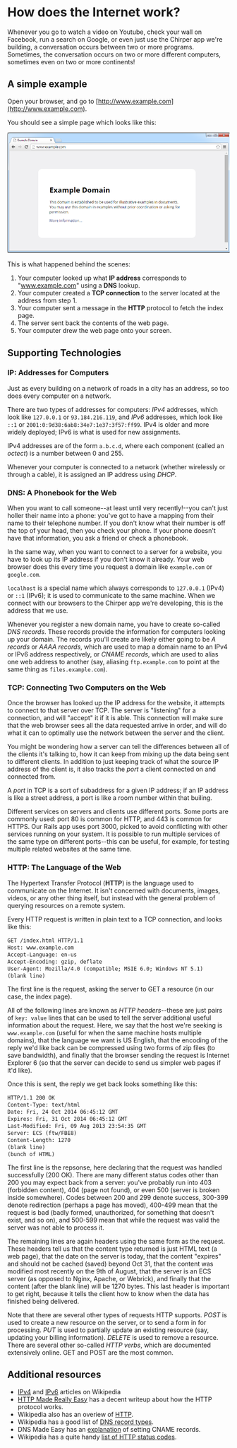 # How does the Internet work?

Whenever you go to watch a video on Youtube, check your wall on Facebook, run a search on Google, or even just use the Chirper app we're building, a conversation occurs between two or more programs. Sometimes, the conversation occurs on two or more different computers, sometimes even on two or more continents!

## A simple example ##

Open your browser, and go to [http://www.example.com](http://www.example.com).

You should see a simple page which looks like this:

![](../images/how_internet_works_example.png)

This is what happened behind the scenes:

1. Your computer looked up what **IP address** corresponds to "www.example.com" using a **DNS** lookup.
2. Your computer created a **TCP connection** to the server located at the address from step 1.
3. Your computer sent a message in the **HTTP** protocol to fetch the index page.
4. The server sent back the contents of the web page.
5. Your computer drew the web page onto your screen.

## Supporting Technologies ##

### IP: Addresses for Computers ###

Just as every building on a network of roads in a city has an address, so too does every computer on a network.

There are two types of addresses for computers: *IPv4* addresses, which look like `127.0.0.1` or `93.184.216.119`, and *IPv6* addresses, which look like `::1` or `2001:0:9d38:6ab8:34e7:1e37:3f57:ff99`. IPv4 is older and more widely deployed; IPv6 is what is used for new assignments.

IPv4 addresses are of the form `a.b.c.d`, where each component (called an *octect*) is a number between 0 and 255.

Whenever your computer is connected to a network (whether wirelessly or through a cable), it is assigned an IP address using *DHCP*.

### DNS: A Phonebook for the Web ###

When you want to call someone--at least until very recently!--you can't just holler their name into a phone: you've got to have a mapping from their name to their telephone number. If you don't know what their number is off the top of your head, then you check your phone. If your phone doesn't have that information, you ask a friend or check a phonebook.

In the same way, when you want to connect to a server for a website, you have to look up its IP address if you don't know it already. Your web browser does this every time you request a domain like `example.com` or `google.com`.

`localhost` is a special name which always corresponds to `127.0.0.1` (IPv4) or `::1` (IPv6); it is used to communicate to the same machine. When we connect with our browsers to the Chirper app we're developing, this is the address that we use.

Whenever you register a new domain name, you have to create so-called *DNS records*. These records provide the information for computers looking up your domain. The records you'll create are likely either going to be *A records* or *AAAA records*, which are used to map a domain name to an IPv4 or IPv6 address respectively, or *CNAME records*, which are used to alias one web address to another (say, aliasing `ftp.example.com` to point at the same thing as `files.example.com`).

### TCP: Connecting Two Computers on the Web ###

Once the browser has looked up the IP address for the website, it attempts to connect to that server over TCP. The server is "listening" for a connection, and will "accept" it if it is able. This connection will make sure that the web browser sees all the data requested arrive in order, and will do what it can to optimally use the network between the server and the client.

You might be wondering how a server can tell the differences between all of the clients it's talking to, how it can keep from mixing up the data being sent to different clients. In addition to just keeping track of what the source IP address of the client is, it also tracks the *port* a client connected on and connected from.

A *port* in TCP is a sort of subaddress for a given IP address; if an IP address is like a street address, a port is like a room number within that builing.

Different services on servers and clients use different ports. Some ports are commonly used: port 80 is common for HTTP, and 443 is common for HTTPS. Our Rails app uses port 3000, picked to avoid conflicting with other services running on your system. It is possible to run multiple services of the same type on different ports--this can be useful, for example, for testing multiple related websites at the same time.

### HTTP: The Language of the Web ###

The Hypertext Transfer Protocol (**HTTP**) is the language used to communicate on the Internet. It isn't concerned with documents, images, videos, or any other thing itself, but instead with the general problem of querying resources on a remote system.

Every HTTP request is written in plain text to a TCP connection, and looks like this:

```
GET /index.html HTTP/1.1
Host: www.example.com
Accept-Language: en-us
Accept-Encoding: gzip, deflate
User-Agent: Mozilla/4.0 (compatible; MSIE 6.0; Windows NT 5.1)
(blank line)
```

The first line is the request, asking the server to GET a resource (in our case, the index page).

All of the following lines are known as *HTTP headers*--these are just pairs of `key: value` lines that can be used to tell the server additional useful information about the request. Here, we say that the host we're seeking is `www.example.com` (useful for when the same machine hosts multiple domains), that the language we want is US English, that the encoding of the reply we'd like back can be compressed using two forms of zip files (to save bandwidth), and finally that the browser sending the request is Internet Explorer 6 (so that the server can decide to send us simpler web pages if it'd like).

Once this is sent, the reply we get back looks something like this:

```
HTTP/1.1 200 OK
Content-Type: text/html
Date: Fri, 24 Oct 2014 06:45:12 GMT
Expires: Fri, 31 Oct 2014 06:45:12 GMT
Last-Modified: Fri, 09 Aug 2013 23:54:35 GMT
Server: ECS (ftw/FBE8)
Content-Length: 1270
(blank line)
(bunch of HTML)
```

The first line is the repsonse, here declaring that the request was handled successfully (200 OK). There are many different status codes other than 200 you may expect back from a server: you've probably run into 403 (forbidden content), 404 (page not found), or even 500 (server is broken inside somewhere). Codes between 200 and 299 denote success, 300-399 denote redirection (perhaps a page has moved), 400-499 mean that the request is bad (badly formed, unauthorized, for something that doesn't exist, and so on), and 500-599 mean that while the request was valid the server was not able to process it.

The remaining lines are again headers using the same form as the request. These headers tell us that the content type returned is just HTML text (a web page), that the date on the server is today, that the content "expires" and should not be cached (saved) beyond Oct 31, that the content was modified most recently on the 9th of August, that the server is an ECS server (as opposed to Nginx, Apache, or Webrick), and finally that the content (after the blank line) will be 1270 bytes. This last header is important to get right, because it tells the client how to know when the data has finished being delivered.

Note that there are several other types of requests HTTP supports. *POST* is used to create a new resource on the server, or to send a form in for processing. *PUT* is used to partially update an existing resource (say, updating your billing information). *DELETE* is used to remove a resource. There are several other so-called *HTTP verbs*, which are documented extensively online. GET and POST are the most common.

## Additional resources ##

* [IPv4](http://en.wikipedia.org/wiki/IPv4) and [IPv6](http://en.wikipedia.org/wiki/IPv6) articles on Wikipedia
* [HTTP Made Really Easy](http://www.jmarshall.com/easy/http/) has a decent writeup about how the HTTP protocol works.
* Wikipedia also has an overiew of [HTTP](http://en.wikipedia.org/wiki/Hypertext_Transfer_Protocol).
* Wikipedia has a good list of [DNS record types](http://en.wikipedia.org/wiki/List_of_DNS_record_types).
* DNS Made Easy has an [explanation](http://help.dnsmadeeasy.com/spry_menu/cname-record/) of setting CNAME records.
* Wikipedia has a quite handy [list of HTTP status codes](http://en.wikipedia.org/wiki/List_of_HTTP_status_codes).
